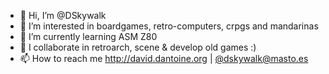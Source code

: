 - 👋 Hi, I’m @DSkywalk
- 👀 I’m interested in boardgames, retro-computers, crpgs and mandarinas
- 🌱 I’m currently learning ASM Z80
- 💞️ I collaborate in retroarch, scene & develop old games :)
- 📫 How to reach me http://david.dantoine.org | [@dskywalk@masto.es](https://masto.es/@dskywalk)

